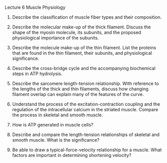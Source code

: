 Lecture 6 Muscle Physiology

1. Describe the classification of muscle fiber types and their composition.

2. Describe the molecular make-up of the thick filament. Discuss the shape of the myosin molecule, its subunits, and the proposed physiological importance of the subunits.

3. Describe the molecule make-up of the thin filament. List the proteins that are found in the thin filament, their subunits, and physiological significance.

4. Describe the cross-bridge cycle and the accompanying biochemical steps in ATP hydrolysis.

5. Describe the sarcomere length-tension relationship. With reference to the lengths of the thick and thin filaments, discuss how changing filament overlap can explain many of the features of the curve.

6. Understand the process of the excitation-contraction coupling and the regulation of the intracellular calcium in the striated muscle. Compare the process in skeletal and smooth muscle.

7. How is ATP generated in muscle cells?

8. Describe and compare the length-tension relationships of skeletal and smooth muscle. What is the significance?

9. Be able to draw a typical-force-velocity relationship for a muscle. What factors are important in determining shortening velocity?

